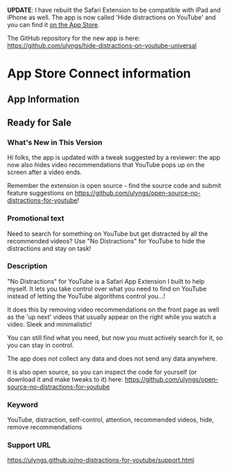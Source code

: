 **UPDATE**: I have rebuilt the Safari Extension to be compatible with iPad and iPhone as well. The app is now called 'Hide distractions on YouTube' and you can find it [on the App Store](https://apps.apple.com/app/id1598123949).

The GitHub repository for the new app is here: https://github.com/ulyngs/hide-distractions-on-youtube-universal


# App Store Connect information
## App Information


## Ready for Sale
### What's New in This Version
Hi folks, the app is updated with a tweak suggested by a reviewer: the app now also hides video recommendations that YouTube pops up on the screen after a video ends.

Remember the extension is open source - find the source code and submit feature suggestions on https://github.com/ulyngs/open-source-no-distractions-for-youtube!


### Promotional text
Need to search for something on YouTube but get distracted by all the recommended videos? Use "No Distractions" for YouTube to hide the distractions and stay on task!

### Description
"No Distractions" for YouTube is a Safari App Extension I built to help myself. It lets you take control over what you need to find on YouTube instead of letting the YouTube algorithms control you...!

It does this by removing video recommendations on the front page as well as the 'up next' videos that usually appear on the right while you watch a video. Sleek and minimalistic!

You can still find what you need, but now you must actively search for it, so you can stay in control.

The app does not collect any data and does not send any data anywhere.

It is also open source, so you can inspect the code for yourself (or download it and make tweaks to it) here: https://github.com/ulyngs/open-source-no-distractions-for-youtube

### Keyword
YouTube, distraction, self-control, attention, recommended videos, hide, remove recommendations

### Support URL
https://ulyngs.github.io/no-distractions-for-youtube/support.html
